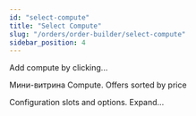 ```yaml
---
id: "select-compute"
title: "Select Compute"
slug: "/orders/order-builder/select-compute"
sidebar_position: 4
---
```


Add compute by clicking...

Мини-витрина Compute. Offers sorted by price

Configuration slots and options. Expand...